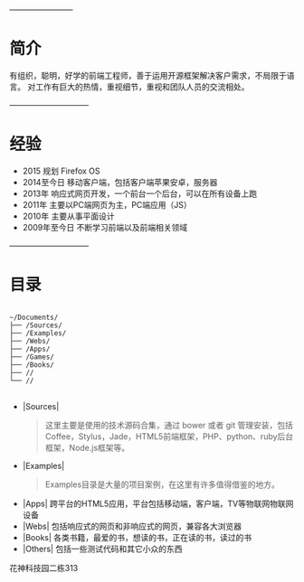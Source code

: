 ————————
# 简介
有组织，聪明，好学的前端工程师，善于运用开源框架解决客户需求，不局限于语言。
对工作有巨大的热情，重视细节，重视和团队人员的交流相处。


——————————
# 经验
* 2015
	规划 Firefox OS
* 2014至今日
	移动客户端，包括客户端苹果安卓，服务器
* 2013年
	响应式网页开发，一个前台一个后台，可以在所有设备上跑
* 2011年
	主要以PC端网页为主，PC端应用（JS）
* 2010年
	主要从事平面设计
* 2009年至今日
	不断学习前端以及前端相关领域

——————————
# 目录
<pre>
<code>
~/Documents/
├── /Sources/
├── /Examples/
├── /Webs/
├── /Apps/
├── /Games/
├── /Books/
├── //
└── //
</code>
</pre>

* |Sources|
	> 这里主要是使用的技术源码合集，通过 bower 或者 git 管理安装，包括Coffee，Stylus，Jade，HTML5前端框架，PHP、python、ruby后台框架，Node.js框架等。
* |Examples|
	> Examples目录是大量的项目案例，在这里有许多值得借鉴的地方。
* |Apps|
	跨平台的HTML5应用，平台包括移动端，客户端，TV等物联网物联网设备
* |Webs|
	包括响应式的网页和非响应式的网页，兼容各大浏览器
* |Books|
	各类书籍，最爱的书，想读的书，正在读的书，读过的书
* |Others|
	包括一些测试代码和其它小众的东西

花神科技园二栋313

